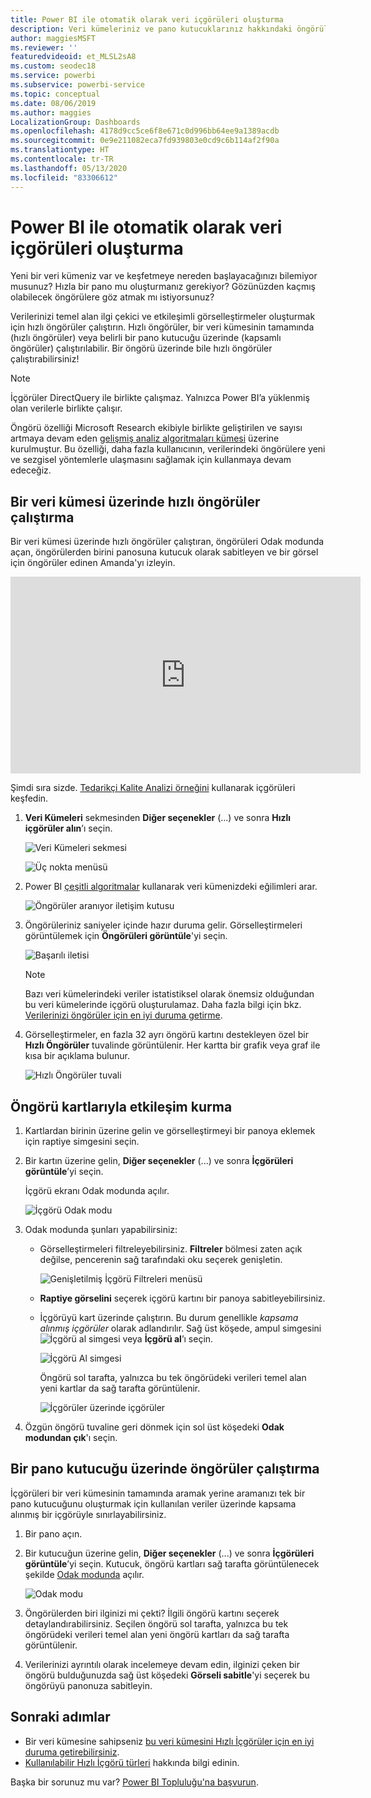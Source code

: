 ```yaml
---
title: Power BI ile otomatik olarak veri içgörüleri oluşturma
description: Veri kümeleriniz ve pano kutucuklarınız hakkındaki öngörüleri nasıl edineceğinizi öğrenin.
author: maggiesMSFT
ms.reviewer: ''
featuredvideoid: et_MLSL2sA8
ms.custom: seodec18
ms.service: powerbi
ms.subservice: powerbi-service
ms.topic: conceptual
ms.date: 08/06/2019
ms.author: maggies
LocalizationGroup: Dashboards
ms.openlocfilehash: 4178d9cc5ce6f8e671c0d996bb64ee9a1389acdb
ms.sourcegitcommit: 0e9e211082eca7fd939803e0cd9c6b114af2f90a
ms.translationtype: HT
ms.contentlocale: tr-TR
ms.lasthandoff: 05/13/2020
ms.locfileid: "83306612"
---
```

# <a name="generate-data-insights-automatically-with-power-bi"></a>Power BI ile otomatik olarak veri içgörüleri oluşturma
Yeni bir veri kümeniz var ve keşfetmeye nereden başlayacağınızı bilemiyor musunuz?  Hızla bir pano mu oluşturmanız gerekiyor?  Gözünüzden kaçmış olabilecek öngörülere göz atmak mı istiyorsunuz?

Verilerinizi temel alan ilgi çekici ve etkileşimli görselleştirmeler oluşturmak için hızlı öngörüler çalıştırın. Hızlı öngörüler, bir veri kümesinin tamamında (hızlı öngörüler) veya belirli bir pano kutucuğu üzerinde (kapsamlı öngörüler) çalıştırılabilir. Bir öngörü üzerinde bile hızlı öngörüler çalıştırabilirsiniz!

> [!NOTE]
> İçgörüler DirectQuery ile birlikte çalışmaz. Yalnızca Power BI’a yüklenmiş olan verilerle birlikte çalışır.
> 

Öngörü özelliği Microsoft Research ekibiyle birlikte geliştirilen ve sayısı artmaya devam eden [gelişmiş analiz algoritmaları kümesi](../consumer/end-user-insight-types.md) üzerine kurulmuştur. Bu özelliği, daha fazla kullanıcının, verilerindeki öngörülere yeni ve sezgisel yöntemlerle ulaşmasını sağlamak için kullanmaya devam edeceğiz.

## <a name="run-quick-insights-on-a-dataset"></a>Bir veri kümesi üzerinde hızlı öngörüler çalıştırma
Bir veri kümesi üzerinde hızlı öngörüler çalıştıran, öngörüleri Odak modunda açan, öngörülerden birini panosuna kutucuk olarak sabitleyen ve bir görsel için öngörüler edinen Amanda'yı izleyin.

<iframe width="560" height="315" src="https://www.youtube.com/embed/et_MLSL2sA8" frameborder="0" allowfullscreen></iframe>


Şimdi sıra sizde. [Tedarikçi Kalite Analizi örneğini](sample-supplier-quality.md) kullanarak içgörüleri keşfedin.

1. **Veri Kümeleri** sekmesinden **Diğer seçenekler** (...) ve sonra **Hızlı içgörüler alın**’ı seçin.
   
    ![Veri Kümeleri sekmesi](media/service-insights/power-bi-ellipses.png)
   
    ![Üç nokta menüsü](media/service-insights/power-bi-tab.png)
2. Power BI [çeşitli algoritmalar](../consumer/end-user-insight-types.md) kullanarak veri kümenizdeki eğilimleri arar.
   
    ![Öngörüler aranıyor iletişim kutusu](media/service-insights/pbi_autoinsightssearching.png)
3. Öngörüleriniz saniyeler içinde hazır duruma gelir.  Görselleştirmeleri görüntülemek için **Öngörüleri görüntüle**'yi seçin.
   
    ![Başarılı iletisi](media/service-insights/pbi_autoinsightsuccess.png)
   
    > [!NOTE]
    > Bazı veri kümelerindeki veriler istatistiksel olarak önemsiz olduğundan bu veri kümelerinde içgörü oluşturulamaz.  Daha fazla bilgi için bkz. [Verilerinizi öngörüler için en iyi duruma getirme](service-insights-optimize.md).
    > 
    
4. Görselleştirmeler, en fazla 32 ayrı öngörü kartını destekleyen özel bir **Hızlı Öngörüler** tuvalinde görüntülenir. Her kartta bir grafik veya graf ile kısa bir açıklama bulunur.
   
    ![Hızlı Öngörüler tuvali](media/service-insights/power-bi-insights.png)

## <a name="interact-with-the-insight-cards"></a>Öngörü kartlarıyla etkileşim kurma

1. Kartlardan birinin üzerine gelin ve görselleştirmeyi bir panoya eklemek için raptiye simgesini seçin.

2. Bir kartın üzerine gelin, **Diğer seçenekler** (...) ve sonra **İçgörüleri görüntüle**’yi seçin. 

    İçgörü ekranı Odak modunda açılır.
   
    ![İçgörü Odak modu](media/service-insights/power-bi-insight-focus.png)
3. Odak modunda şunları yapabilirsiniz:
   
   * Görselleştirmeleri filtreleyebilirsiniz. **Filtreler** bölmesi zaten açık değilse, pencerenin sağ tarafındaki oku seçerek genişletin.

       ![Genişletilmiş İçgörü Filtreleri menüsü](media/service-insights/power-bi-insights-filter-new.png)
   * **Raptiye görselini** seçerek içgörü kartını bir panoya sabitleyebilirsiniz.
   * İçgörüyü kart üzerinde çalıştırın. Bu durum genellikle *kapsama alınmış içgörüler* olarak adlandırılır. Sağ üst köşede, ampul simgesini ![İçgörü al simgesi](media/service-insights/power-bi-bulb-icon.png) veya **İçgörü al**’ı seçin.
     
       ![İçgörü Al simgesi](media/service-insights/pbi-autoinsights-tile.png)
     
     Öngörü sol tarafta, yalnızca bu tek öngörüdeki verileri temel alan yeni kartlar da sağ tarafta görüntülenir.
     
       ![İçgörüler üzerinde içgörüler](media/service-insights/power-bi-insights-on-insights-new.png)
4. Özgün öngörü tuvaline geri dönmek için sol üst köşedeki **Odak modundan çık**'ı seçin.

## <a name="run-insights-on-a-dashboard-tile"></a>Bir pano kutucuğu üzerinde öngörüler çalıştırma
İçgörüleri bir veri kümesinin tamamında aramak yerine aramanızı tek bir pano kutucuğunu oluşturmak için kullanılan veriler üzerinde kapsama alınmış bir içgörüyle sınırlayabilirsiniz. 

1. Bir pano açın.
2. Bir kutucuğun üzerine gelin, **Diğer seçenekler** (...) ve sonra **İçgörüleri görüntüle**’yi seçin. Kutucuk, öngörü kartları sağ tarafta görüntülenecek şekilde [Odak modunda](../consumer/end-user-focus.md) açılır.    
   
    ![Odak modu](media/service-insights/pbi-insights-tile.png)    
3. Öngörülerden biri ilginizi mi çekti? İlgili öngörü kartını seçerek detaylandırabilirsiniz. Seçilen öngörü sol tarafta, yalnızca bu tek öngörüdeki verileri temel alan yeni öngörü kartları da sağ tarafta görüntülenir.    
4. Verilerinizi ayrıntılı olarak incelemeye devam edin, ilginizi çeken bir öngörü bulduğunuzda sağ üst köşedeki **Görseli sabitle**'yi seçerek bu öngörüyü panonuza sabitleyin.

## <a name="next-steps"></a>Sonraki adımlar
- Bir veri kümesine sahipseniz [bu veri kümesini Hızlı İçgörüler için en iyi duruma getirebilirsiniz](service-insights-optimize.md).
- [Kullanılabilir Hızlı İçgörü türleri](../consumer/end-user-insight-types.md) hakkında bilgi edinin.

Başka bir sorunuz mu var? [Power BI Topluluğu'na başvurun](https://community.powerbi.com/).
